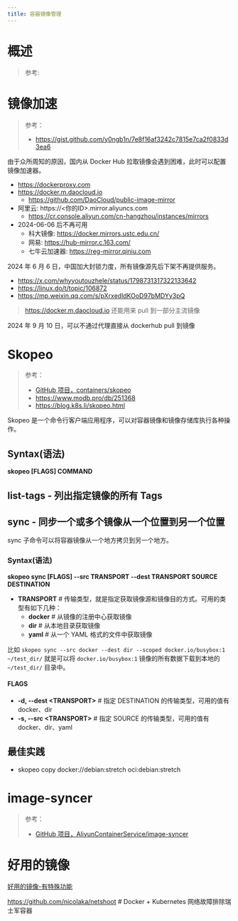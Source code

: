 ```yaml
---
title: 容器镜像管理
---
```


# 概述

> 参考:

# 镜像加速

> 参考：
> 
> - https://gist.github.com/y0ngb1n/7e8f16af3242c7815e7ca2f0833d3ea6

由于众所周知的原因，国内从 Docker Hub 拉取镜像会遇到困难，此时可以配置镜像加速器。

- https://dockerproxy.com
- https://docker.m.daocloud.io
  - https://github.com/DaoCloud/public-image-mirror
- 阿里云: https://<你的ID>.mirror.aliyuncs.com
  - https://cr.console.aliyun.com/cn-hangzhou/instances/mirrors
- 2024-06-06 后不再可用
  - 科大镜像: https://docker.mirrors.ustc.edu.cn/
  - 网易: https://hub-mirror.c.163.com/
  - 七牛云加速器: https://reg-mirror.qiniu.com

2024 年 6 月 6 日，中国加大封锁力度，所有镜像源先后下架不再提供服务。

- https://x.com/whyyoutouzhele/status/1798731317322133642
- https://linux.do/t/topic/106872
- https://mp.weixin.qq.com/s/pXrxedldKOoD97bMDYy3pQ

> https://docker.m.daocloud.io 还能用来 pull 到一部分主流镜像

2024 年 9 月 10 日，可以不通过代理直接从 dockerhub pull 到镜像

# Skopeo

> 参考：
> 
> - [GitHub 项目，containers/skopeo](https://github.com/containers/skopeo)
> - <https://www.modb.pro/db/251368>
> - <https://blog.k8s.li/skopeo.html>

Skopeo 是一个命令行客户端应用程序，可以对容器镜像和镜像存储库执行各种操作。

## Syntax(语法)

**skopeo \[FLAGS] COMMAND**

## list-tags - 列出指定镜像的所有 Tags

## sync - 同步一个或多个镜像从一个位置到另一个位置

sync 子命令可以将容器镜像从一个地方拷贝到另一个地方。

### Syntax(语法)

**skopeo sync \[FLAGS] --src TRANSPORT --dest TRANSPORT SOURCE DESTINATION**

- **TRANSPORT** # 传输类型，就是指定获取镜像源和镜像目的方式。可用的类型有如下几种：
  - **docker** # 从镜像的注册中心获取镜像
  - **dir** # 从本地目录获取镜像
  - **yaml** # 从一个 YAML 格式的文件中获取镜像

比如 `skopeo sync --src docker --dest dir --scoped docker.io/busybox:1 ~/test_dir/` 就是可以将 `docker.io/busybox:1` 镜像的所有数据下载到本地的 `~/test_dir/` 目录中。

#### FLAGS

- **-d, --dest \<TRANSPORT>** # 指定 DESTINATION 的传输类型，可用的值有 docker、dir
- **-s, --src \<TRANSPORT>** # 指定 SOURCE 的传输类型，可用的值有 docker、dir、yaml

## 最佳实践

- skopeo copy docker://debian:stretch oci:debian:stretch

# image-syncer

> 参考：
>
> - [GitHub 项目，AliyunContainerService/image-syncer](https://github.com/AliyunContainerService/image-syncer)

# 好用的镜像

[好用的镜像-有特殊功能](docs/10.云原生/Kubernetes/Kubernetes%20管理/好用的镜像-有特殊功能.md)

https://github.com/nicolaka/netshoot # Docker + Kubernetes 网络故障排除瑞士军容器